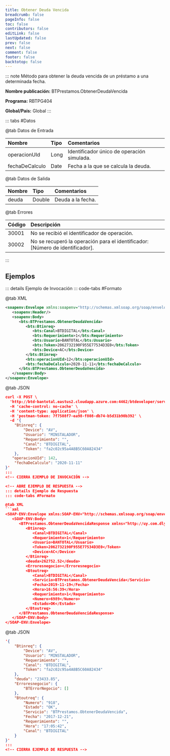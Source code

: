 ```yaml
---
title: Obtener Deuda Vencida
breadcrumb: false
pageInfo: false
toc: false
contributors: false
editLink: false
lastUpdated: false
prev: false
next: false
comment: false
footer: false
backtotop: false
---
```


<!-- ABRE DATOS DEL MÉTODO -->
::: note Método para obtener la deuda vencida de un préstamo a una determinada fecha.

**Nombre publicación:** BTPrestamos.ObtenerDeudaVencida

**Programa:** RBTPG404

**Global/País:** Global
:::
<!-- CIERRA DATOS DEL MÉTODO -->

<!-- ABRE TABLA DE DATOS -->
::: tabs #Datos 

@tab Datos de Entrada

Nombre | Tipo | Comentarios
:--------- | :--------- | :---------
operacionUId | Long | Identificador único de operación simulada.
fechaDeCalculo | Date | Fecha a la que se calcula la deuda.

@tab Datos de Salida

Nombre | Tipo | Comentarios
:--------- | :----------- | :-----------
deuda | Double | Deuda a la fecha.

@tab Errores

Código | Descripción
:--------- | :-----------
30001 | No se recibió el identificador de operación.
30002 | No se recuperó la operación para el identificador: [Número de identificador].
::: 
<!-- CIERRA TABLA DE DATOS -->

## **Ejemplos**

<!-- ABRE EJEMPLO DE INVOCACIÓN -->
::: details Ejemplo de Invocación 
::: code-tabs #Formato

@tab XML
```xml
<soapenv:Envelope xmlns:soapenv="http://schemas.xmlsoap.org/soap/envelope/" xmlns:bts="http://uy.com.dlya.bantotal/BTSOA/">
   <soapenv:Header/>
   <soapenv:Body>
      <bts:BTPrestamos.ObtenerDeudaVencida>
         <bts:Btinreq>
            <bts:Canal>BTDIGITAL</bts:Canal>
            <bts:Requerimiento>1</bts:Requerimiento>
            <bts:Usuario>BANTOTAL</bts:Usuario>
            <bts:Token>2062732190F955E77534D3E0</bts:Token>
            <bts:Device>AC</bts:Device>
         </bts:Btinreq>
         <bts:operacionUId>12</bts:operacionUId>
         <bts:fechaDeCalculo>2020-11-11</bts:fechaDeCalculo>
      </bts:BTPrestamos.ObtenerDeudaVencida>
   </soapenv:Body>
</soapenv:Envelope>
```

@tab JSON
```json
curl -X POST \
  'http://btd-bantotal.eastus2.cloudapp.azure.com:4462/btdeveloper/servlet/com.dlya.bantotal.odwsbt_BTPrestamos?ObtenerDeudaVencida=' \
  -H 'cache-control: no-cache' \
  -H 'content-type: application/json' \
  -H 'postman-token: 7f7508f7-ea98-f808-db74-b5d31b90b392' \
  -d '{
	"Btinreq": {
		"Device": "AV",
		"Usuario": "MINSTALADOR",
		"Requerimiento": "",
		"Canal": "BTDIGITAL",
		"Token": "fa2c02c95a4A8B5C60A82434"
	},
   "operacionUId": 142,
	"fechaDeCalculo": "2020-11-11"
}'
:::
<!-- CIERRA EJEMPLO DE INVOCACIÓN -->

<!-- ABRE EJEMPLO DE RESPUESTA -->
::: details Ejemplo de Respuesta 
::: code-tabs #Formato

@tab XML
```xml
<SOAP-ENV:Envelope xmlns:SOAP-ENV="http://schemas.xmlsoap.org/soap/envelope/" xmlns:xsd="http://www.w3.org/2001/XMLSchema" xmlns:SOAP-ENC="http://schemas.xmlsoap.org/soap/encoding/" xmlns:xsi="http://www.w3.org/2001/XMLSchema-instance">
   <SOAP-ENV:Body>
      <BTPrestamos.ObtenerDeudaVencidaResponse xmlns="http://uy.com.dlya.bantotal/BTSOA/">
         <Btinreq>
            <Canal>BTDIGITAL</Canal>
            <Requerimiento>1</Requerimiento>
            <Usuario>BANTOTAL</Usuario>
            <Token>2062732190F955E77534D3E0</Token>
            <Device>AC</Device>
         </Btinreq>
         <deuda>262752.52</deuda>
         <Erroresnegocio></Erroresnegocio>
         <Btoutreq>
            <Canal>BTDIGITAL</Canal>
            <Servicio>BTPrestamos.ObtenerDeudaVencida</Servicio>
            <Fecha>2019-11-19</Fecha>
            <Hora>16:56:39</Hora>
            <Requerimiento>1</Requerimiento>
            <Numero>6989</Numero>
            <Estado>OK</Estado>
         </Btoutreq>
      </BTPrestamos.ObtenerDeudaVencidaResponse>
   </SOAP-ENV:Body>
</SOAP-ENV:Envelope>
```

@tab JSON
```json
'{
	"Btinreq": {
		"Device": "AV",
		"Usuario": "MINSTALADOR",
		"Requerimiento": "",
		"Canal": "BTDIGITAL",
		"Token": "fa2c02c95a4A8B5C60A82434"
	},
    "deuda": "23433.85",
    "Erroresnegocio": {
        "BTErrorNegocio": []
    },
    "Btoutreq": {
        "Numero": "918",
        "Estado": "OK",
        "Servicio": "BTPrestamos.ObtenerDeudaVencida",
        "Fecha": "2017-12-21",
        "Requerimiento": "",
        "Hora": "17:05:42",
        "Canal": "BTDIGITAL"
    }
}'
:::
<!-- CIERRA EJEMPLO DE RESPUESTA -->